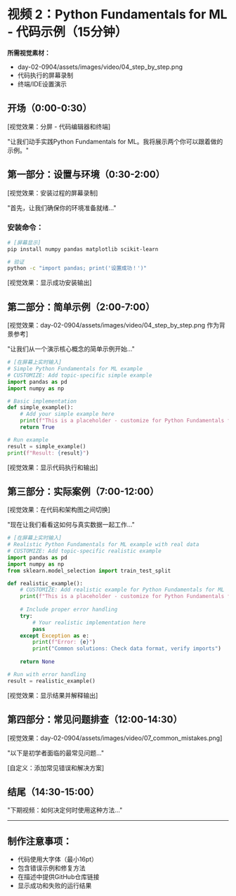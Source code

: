# 视频 2：Python Fundamentals for ML - 代码示例（15分钟）

**所需视觉素材：**
- day-02-0904/assets/images/video/04_step_by_step.png
- 代码执行的屏幕录制
- 终端/IDE设置演示

## 开场（0:00-0:30）
[视觉效果：分屏 - 代码编辑器和终端]

"让我们动手实践Python Fundamentals for ML。我将展示两个你可以跟着做的示例。"

## 第一部分：设置与环境（0:30-2:00）
[视觉效果：安装过程的屏幕录制]

"首先，让我们确保你的环境准备就绪..."

### 安装命令：
```bash
# [屏幕显示]
pip install numpy pandas matplotlib scikit-learn

# 验证
python -c "import pandas; print('设置成功！')"
```

[视觉效果：显示成功安装输出]

## 第二部分：简单示例（2:00-7:00）
[视觉效果：day-02-0904/assets/images/video/04_step_by_step.png 作为背景参考]

"让我们从一个演示核心概念的简单示例开始..."

```python
# [在屏幕上实时输入]
# Simple Python Fundamentals for ML example
# CUSTOMIZE: Add topic-specific simple example
import pandas as pd
import numpy as np

# Basic implementation
def simple_example():
    # Add your simple example here
    print(f"This is a placeholder - customize for Python Fundamentals for ML")
    return True

# Run example
result = simple_example()
print(f"Result: {result}")
```

[视觉效果：显示代码执行和输出]

## 第三部分：实际案例（7:00-12:00）
[视觉效果：在代码和架构图之间切换]

"现在让我们看看这如何与真实数据一起工作..."

```python
# [在屏幕上实时输入]
# Realistic Python Fundamentals for ML example with real data
# CUSTOMIZE: Add topic-specific realistic example
import pandas as pd
import numpy as np
from sklearn.model_selection import train_test_split

def realistic_example():
    # CUSTOMIZE: Add realistic example for Python Fundamentals for ML
    print(f"This is a placeholder - customize for Python Fundamentals for ML")
    
    # Include proper error handling
    try:
        # Your realistic implementation here
        pass
    except Exception as e:
        print(f"Error: {e}")
        print("Common solutions: Check data format, verify imports")
    
    return None

# Run with error handling
result = realistic_example()
```

[视觉效果：显示结果并解释输出]

## 第四部分：常见问题排查（12:00-14:30）
[视觉效果：day-02-0904/assets/images/video/07_common_mistakes.png]

"以下是初学者面临的最常见问题..."

[自定义：添加常见错误和解决方案]

## 结尾（14:30-15:00）
"下期视频：如何决定何时使用这种方法..."

---

## 制作注意事项：
- 代码使用大字体（最小16pt）
- 包含错误示例和修复方法
- 在描述中提供GitHub仓库链接
- 显示成功和失败的运行结果
